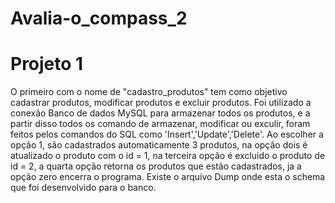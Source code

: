 # Avalia-o_compass_2

# Projeto 1
O primeiro com o nome de "cadastro_produtos" tem como objetivo cadastrar produtos, modificar produtos e excluir produtos. Foi utilizado a conexão Banco de dados MySQL para armazenar todos os produtos, e a partir disso todos os comando de armazenar, modificar ou exculir, foram feitos pelos comandos do SQL como 'Insert','Update','Delete'. Ao escolher a opção 1, são cadastrados automaticamente 3 produtos, na opção dois é atualizado o produto com o id = 1, na terceira opção é excluido o produto de id = 2, a quarta opção retorna os produtos que estão cadastrados, ja a opção zero encerra o programa.
Existe o arquivo Dump onde esta o schema que foi desenvolvido para o banco.
